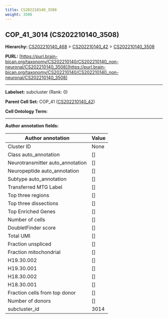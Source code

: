 ```yaml
---
title: CS202210140_3508
weight: 3508
---
```

## COP_41_3014 (CS202210140_3508)
<b>Hierarchy: </b>
[CS202210140_468](../CS202210140_468) >
[CS202210140_42](../CS202210140_42) >
[CS202210140_3508](../CS202210140_3508)

**PURL:** [https://purl.brain-bican.org/taxonomy/CS202210140/CS202210140_non-neuronal/CS202210140_3508](https://purl.brain-bican.org/taxonomy/CS202210140/CS202210140_non-neuronal/CS202210140_3508)

---


**Labelset:** subcluster (Rank: 0)

**Parent Cell Set:** COP_41 ([CS202210140_42](../CS202210140_42))



**Cell Ontology Term:** 

[MARKER GENES.]: #


---

[TRANSFERRED ANNOTATIONS.]: #


[AUTHOR ANNOTATION FIELDS.]: #


**Author annotation fields:**

| Author annotation | Value |
|-------------------|-------|
|Cluster ID|None|
|Class auto_annotation|[]|
|Neurotransmitter auto_annotation|[]|
|Neuropeptide auto_annotation|[]|
|Subtype auto_annotation|[]|
|Transferred MTG Label|[]|
|Top three regions|[]|
|Top three dissections|[]|
|Top Enriched Genes|[]|
|Number of cells|[]|
|DoubletFinder score|[]|
|Total UMI|[]|
|Fraction unspliced|[]|
|Fraction mitochondrial|[]|
|H19.30.002|[]|
|H19.30.001|[]|
|H18.30.002|[]|
|H18.30.001|[]|
|Fraction cells from top donor|[]|
|Number of donors|[]|
|subcluster_id|3014|
